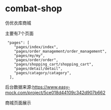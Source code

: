 # combat-shop
仿优衣库商城

主要有7个页面

```
 "pages": [
    "pages/index/index",
    "pages/order_management/order_management",
    "pages/my/my",
    "pages/order/order",
    "pages/shopping_cart/shopping_cart",
    "pages/detail/detail",
    "pages/catagory/catagory",
  ],
```
后台数据来源:https://www.easy-mock.com/project/5ce018d44109c342d907b662

商城页面展示
